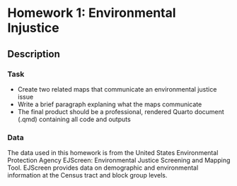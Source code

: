 # Homework 1: Environmental Injustice

## Description
### Task
- Create two related maps that communicate an environmental justice issue
- Write a brief paragraph explaning what the maps communicate
- The final product should be a professional, rendered Quarto document (.qmd) containing all code and outputs

### Data
The data used in this homework is from the United States Environmental Protection Agency EJScreen: Environmental Justice Screening and Mapping Tool. EJScreen provides data on demographic and environmental information at the Census tract and block group levels.
